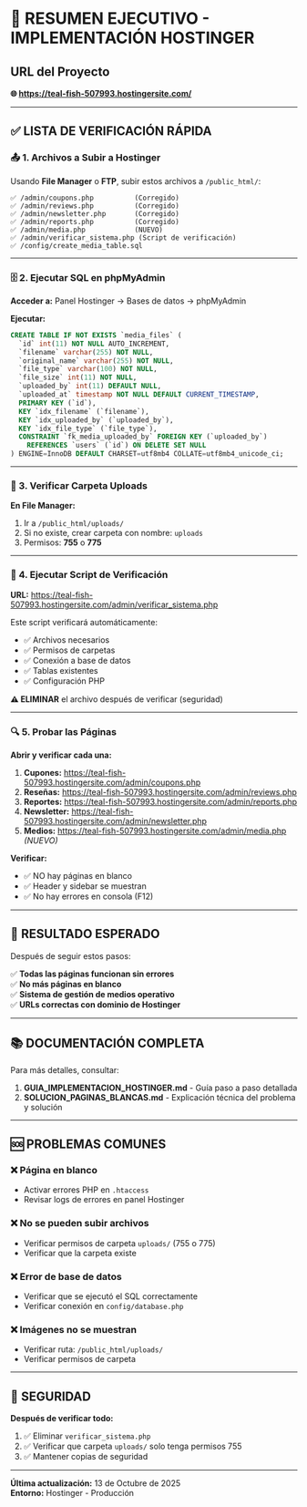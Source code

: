 # 🚀 RESUMEN EJECUTIVO - IMPLEMENTACIÓN HOSTINGER

## URL del Proyecto
**🌐 https://teal-fish-507993.hostingersite.com/**

---

## ✅ LISTA DE VERIFICACIÓN RÁPIDA

### 📤 1. Archivos a Subir a Hostinger

Usando **File Manager** o **FTP**, subir estos archivos a `/public_html/`:

```
✅ /admin/coupons.php          (Corregido)
✅ /admin/reviews.php          (Corregido)
✅ /admin/newsletter.php       (Corregido)
✅ /admin/reports.php          (Corregido)
✅ /admin/media.php            (NUEVO)
✅ /admin/verificar_sistema.php (Script de verificación)
✅ /config/create_media_table.sql
```

---

### 🗄️ 2. Ejecutar SQL en phpMyAdmin

**Acceder a:** Panel Hostinger → Bases de datos → phpMyAdmin

**Ejecutar:**
```sql
CREATE TABLE IF NOT EXISTS `media_files` (
  `id` int(11) NOT NULL AUTO_INCREMENT,
  `filename` varchar(255) NOT NULL,
  `original_name` varchar(255) NOT NULL,
  `file_type` varchar(100) NOT NULL,
  `file_size` int(11) NOT NULL,
  `uploaded_by` int(11) DEFAULT NULL,
  `uploaded_at` timestamp NOT NULL DEFAULT CURRENT_TIMESTAMP,
  PRIMARY KEY (`id`),
  KEY `idx_filename` (`filename`),
  KEY `idx_uploaded_by` (`uploaded_by`),
  KEY `idx_file_type` (`file_type`),
  CONSTRAINT `fk_media_uploaded_by` FOREIGN KEY (`uploaded_by`) 
    REFERENCES `users` (`id`) ON DELETE SET NULL
) ENGINE=InnoDB DEFAULT CHARSET=utf8mb4 COLLATE=utf8mb4_unicode_ci;
```

---

### 📁 3. Verificar Carpeta Uploads

**En File Manager:**
1. Ir a `/public_html/uploads/`
2. Si no existe, crear carpeta con nombre: `uploads`
3. Permisos: **755** o **775**

---

### 🧪 4. Ejecutar Script de Verificación

**URL:** https://teal-fish-507993.hostingersite.com/admin/verificar_sistema.php

Este script verificará automáticamente:
- ✅ Archivos necesarios
- ✅ Permisos de carpetas
- ✅ Conexión a base de datos
- ✅ Tablas existentes
- ✅ Configuración PHP

**⚠️ ELIMINAR** el archivo después de verificar (seguridad)

---

### 🔍 5. Probar las Páginas

**Abrir y verificar cada una:**

1. **Cupones:** https://teal-fish-507993.hostingersite.com/admin/coupons.php
2. **Reseñas:** https://teal-fish-507993.hostingersite.com/admin/reviews.php
3. **Reportes:** https://teal-fish-507993.hostingersite.com/admin/reports.php
4. **Newsletter:** https://teal-fish-507993.hostingersite.com/admin/newsletter.php
5. **Medios:** https://teal-fish-507993.hostingersite.com/admin/media.php *(NUEVO)*

**Verificar:**
- ✅ NO hay páginas en blanco
- ✅ Header y sidebar se muestran
- ✅ No hay errores en consola (F12)

---

## 🎯 RESULTADO ESPERADO

Después de seguir estos pasos:

✅ **Todas las páginas funcionan sin errores**  
✅ **No más páginas en blanco**  
✅ **Sistema de gestión de medios operativo**  
✅ **URLs correctas con dominio de Hostinger**

---

## 📚 DOCUMENTACIÓN COMPLETA

Para más detalles, consultar:

1. **GUIA_IMPLEMENTACION_HOSTINGER.md** - Guía paso a paso detallada
2. **SOLUCION_PAGINAS_BLANCAS.md** - Explicación técnica del problema y solución

---

## 🆘 PROBLEMAS COMUNES

### ❌ Página en blanco
- Activar errores PHP en `.htaccess`
- Revisar logs de errores en panel Hostinger

### ❌ No se pueden subir archivos
- Verificar permisos de carpeta `uploads/` (755 o 775)
- Verificar que la carpeta existe

### ❌ Error de base de datos
- Verificar que se ejecutó el SQL correctamente
- Verificar conexión en `config/database.php`

### ❌ Imágenes no se muestran
- Verificar ruta: `/public_html/uploads/`
- Verificar permisos de carpeta

---

## 🔐 SEGURIDAD

**Después de verificar todo:**
1. ✅ Eliminar `verificar_sistema.php`
2. ✅ Verificar que carpeta `uploads/` solo tenga permisos 755
3. ✅ Mantener copias de seguridad

---

**Última actualización:** 13 de Octubre de 2025  
**Entorno:** Hostinger - Producción
